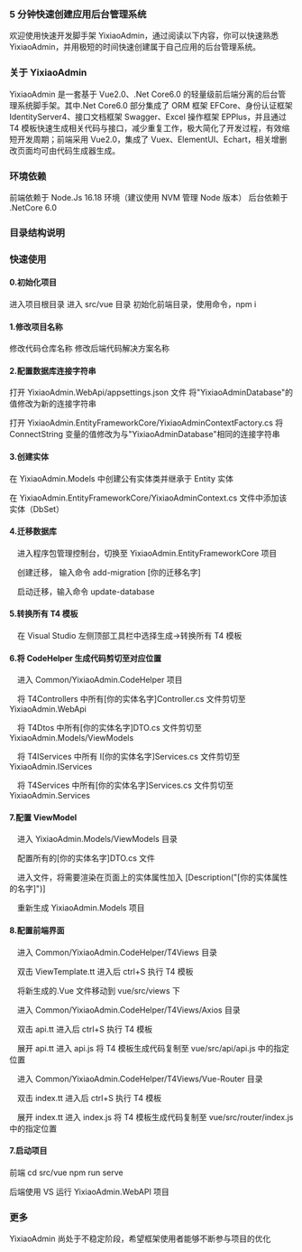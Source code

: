 ### 5 分钟快速创建应用后台管理系统

欢迎使用快速开发脚手架 YixiaoAdmin，通过阅读以下内容，你可以快速熟悉 YixiaoAdmin，并用极短的时间快速创建属于自己应用的后台管理系统。

### 关于 YixiaoAdmin

YixiaoAdmin 是一套基于 Vue2.0、.Net Core6.0 的轻量级前后端分离的后台管理系统脚手架。其中.Net Core6.0 部分集成了 ORM 框架 EFCore、身份认证框架 IdentityServer4、接口文档框架 Swagger、Excel 操作框架 EPPlus，并且通过 T4 模板快速生成相关代码与接口，减少重复工作，极大简化了开发过程，有效缩短开发周期；前端采用 Vue2.0，集成了 Vuex、ElementUI、Echart，相关增删改页面均可由代码生成器生成。

### 环境依赖

前端依赖于 Node.Js 16.18 环境（建议使用 NVM 管理 Node 版本）
后台依赖于 .NetCore 6.0

### 目录结构说明

### 快速使用

#### 0.初始化项目

进入项目根目录
进入 src/vue 目录
初始化前端目录，使用命令，npm i

#### 1.修改项目名称

修改代码仓库名称
修改后端代码解决方案名称

#### 2.配置数据库连接字符串

打开 YixiaoAdmin.WebApi/appsettings.json 文件
将"YixiaoAdminDatabase"的值修改为新的连接字符串

打开 YixiaoAdmin.EntityFrameworkCore/YixiaoAdminContextFactory.cs
将 ConnectString 变量的值修改为与"YixiaoAdminDatabase"相同的连接字符串

#### 3.创建实体

在 YixiaoAdmin.Models 中创建公有实体类并继承于 Entity 实体

在 YixiaoAdmin.EntityFrameworkCore/YixiaoAdminContext.cs 文件中添加该实体（DbSet）

#### 4.迁移数据库

&emsp;进入程序包管理控制台，切换至 YixiaoAdmin.EntityFrameworkCore 项目

&emsp;创建迁移， 输入命令 add-migration [你的迁移名字]

&emsp;启动迁移，输入命令 update-database

#### 5.转换所有 T4 模板

&emsp;在 Visual Studio 左侧顶部工具栏中选择生成->转换所有 T4 模板

#### 6.将 CodeHelper 生成代码剪切至对应位置

&emsp;进入 Common/YixiaoAdmin.CodeHelper 项目

&emsp;将 T4Controllers 中所有[你的实体名字]Controller.cs 文件剪切至 YixiaoAdmin.WebApi

&emsp;将 T4Dtos 中所有[你的实体名字]DTO.cs 文件剪切至 YixiaoAdmin.Models/ViewModels

&emsp;将 T4IServices 中所有 I[你的实体名字]Services.cs 文件剪切至 YixiaoAdmin.IServices

&emsp;将 T4Services 中所有[你的实体名字]Services.cs 文件剪切至 YixiaoAdmin.Services

#### 7.配置 ViewModel

&emsp;进入 YixiaoAdmin.Models/ViewModels 目录

&emsp;配置所有的[你的实体名字]DTO.cs 文件

&emsp;进入文件，将需要渲染在页面上的实体属性加入 [Description("[你的实体属性的名字]")]

&emsp;重新生成 YixiaoAdmin.Models 项目

#### 8.配置前端界面

&emsp;进入 Common/YixiaoAdmin.CodeHelper/T4Views 目录

&emsp;双击 ViewTemplate.tt 进入后 ctrl+S 执行 T4 模板

&emsp;将新生成的.Vue 文件移动到 vue/src/views 下

&emsp;进入 Common/YixiaoAdmin.CodeHelper/T4Views/Axios 目录

&emsp;双击 api.tt 进入后 ctrl+S 执行 T4 模板

&emsp;展开 api.tt 进入 api.js 将 T4 模板生成代码复制至 vue/src/api/api.js 中的指定位置

&emsp;进入 Common/YixiaoAdmin.CodeHelper/T4Views/Vue-Router 目录

&emsp;双击 index.tt 进入后 ctrl+S 执行 T4 模板

&emsp;展开 index.tt 进入 index.js 将 T4 模板生成代码复制至 vue/src/router/index.js 中的指定位置

#### 7.启动项目

前端 cd src/vue
npm run serve

后端使用 VS 运行 YixiaoAdmin.WebAPI 项目

### 更多

YixiaoAdmin 尚处于不稳定阶段，希望框架使用者能够不断参与项目的优化
